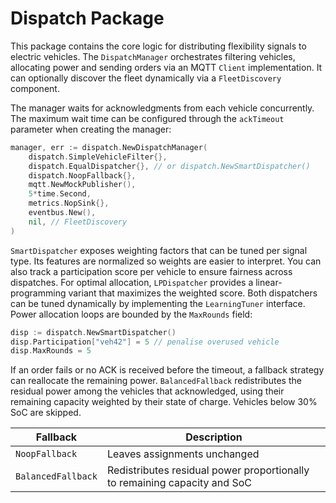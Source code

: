 # Dispatch Package

This package contains the core logic for distributing flexibility signals to electric vehicles. The `DispatchManager` orchestrates filtering vehicles, allocating power and sending orders via an MQTT `Client` implementation. It can optionally discover the fleet dynamically via a `FleetDiscovery` component.

The manager waits for acknowledgments from each vehicle concurrently. The maximum wait time can be configured through the `ackTimeout` parameter when creating the manager:

```go
manager, err := dispatch.NewDispatchManager(
    dispatch.SimpleVehicleFilter{},
    dispatch.EqualDispatcher{}, // or dispatch.NewSmartDispatcher()
    dispatch.NoopFallback{},
    mqtt.NewMockPublisher(),
    5*time.Second,
    metrics.NopSink{},
    eventbus.New(),
    nil, // FleetDiscovery
)
```

`SmartDispatcher` exposes weighting factors that can be tuned per signal type.
Its features are normalized so weights are easier to interpret. You can also
track a participation score per vehicle to ensure fairness across dispatches.
For optimal allocation, `LPDispatcher` provides a linear-programming variant
that maximizes the weighted score. Both dispatchers can be tuned dynamically by
implementing the `LearningTuner` interface. Power allocation loops are bounded
by the `MaxRounds` field:

```go
disp := dispatch.NewSmartDispatcher()
disp.Participation["veh42"] = 5 // penalise overused vehicle
disp.MaxRounds = 5
```

If an order fails or no ACK is received before the timeout, a fallback strategy can reallocate the remaining power.
`BalancedFallback` redistributes the residual power among the vehicles that acknowledged, using their remaining capacity weighted by their state of charge. Vehicles below 30% SoC are skipped.

| Fallback | Description |
|----------|-------------|
| `NoopFallback` | Leaves assignments unchanged |
| `BalancedFallback` | Redistributes residual power proportionally to remaining capacity and SoC |
